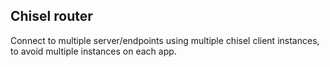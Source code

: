 ## Chisel router
Connect to multiple server/endpoints using multiple chisel client instances, to avoid multiple instances on each app.